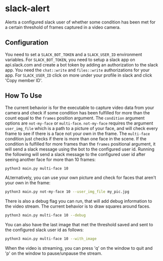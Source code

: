# slack-alert
Alerts a configured slack user of whether some condition has been met for a certain threshold of frames captured in a video camera.

## Configuration
You need to set a `SLACK_BOT_TOKEN` and a `SLACK_USER_ID` environment variables. For `SLACK_BOT_TOKEN`, you need to setup a slack app on api.slack.com and create a bot token by adding an authorization to the slack app. You need the `chat::write` and `files::write` authorizations for your app. For `SLACK_USER_ID` click on more under your profile in slack and click 'Copy member ID'. 

## How To Use
The current behavior is for the executable to capture video data from your camera and check if some condition has been fulfilled for more than the count equal to the `frames` position argument. The `condition` argument options are `not-my-face` or `multi-face`. `not-my-face` requires the argument `user_img_file` which is a path to a picture of your face, and will check every frame to see if there is a face not your own in the frame. The `multi-face` condition just checks if there is more than one face in the scene. If the condition is fulfilled for more frames than the `frames` positional argument, it will send a slack message using the bot to the configured user id. Running the following will send a slack message to the configured user id after seeing another face for more than 10 frames:
```bash
python3 main.py multi-face 10
```
ALternatively, you can use your own picture and check for faces that aren't your own in the frame:
```bash
python3 main.py not-my-face 10 --user_img_file my_pic.jpg
```
There is also a debug flag you can run, that will add debug information to the video stream. The current behavior is to draw squares around faces.
```bash
python3 main.py multi-face 10 --debug
```
You can also have the last image that met the threshold saved and sent to the configured slack user id as follows:
```bash
python3 main.py multi-face 10 --with_image
```
When the video is streaming, you can press 'q' on the window to quit and 'p' on the window to pause/unpause the stream.